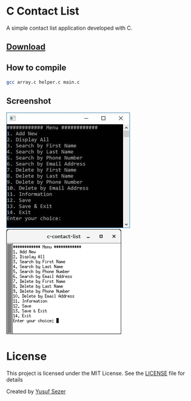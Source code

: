 # C Contact List
A simple contact list application developed with C.

## [Download](https://github.com/yusufsefasezer/c-contact-list/archive/master.zip)

## How to compile

```sh
gcc array.c helper.c main.c
```

## Screenshot
![Windows](screen/windows.JPG)
![Linux](screen/linux.png)


# License
This project is licensed under the MIT License. See the [LICENSE](LICENSE) file for details

Created by [Yusuf Sezer](https://www.yusufsezer.com)
